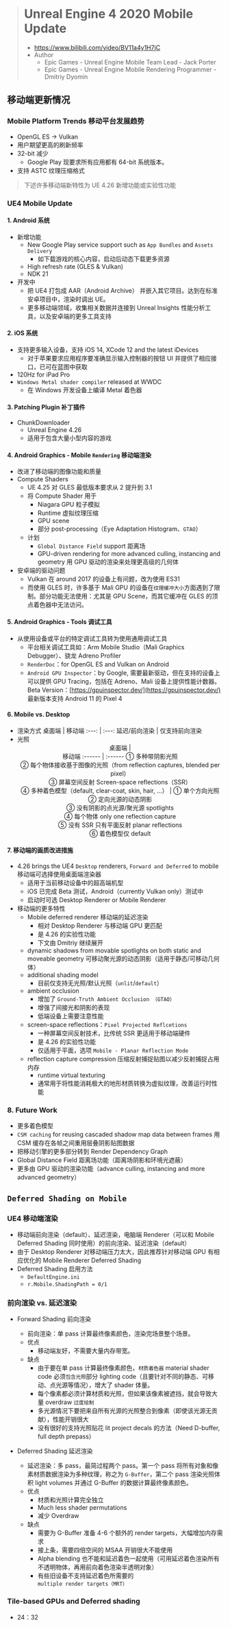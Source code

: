 > # Unreal Engine 4 2020 Mobile Update
> * https://www.bilibili.com/video/BV11a4y1H7jC
> * Author 
>   * Epic Games - Unreal Engine Mobile Team Lead - Jack Porter
>   * Epic Games - Unreal Engine Mobile Rendering Programmer - Dmitriy Dyomin

## 移动端更新情况
### Mobile Platform Trends 移动平台发展趋势
* OpenGL ES -> Vulkan
* 用户期望更高的刷新频率
* 32-bit 减少
  * Google Play 现要求所有应用都有 64-bit 系统版本。
* 支持 ASTC 纹理压缩格式

> 下述许多移动端新特性为 UE 4.26 新增功能或实验性功能

### UE4 Mobile Update
#### 1. Android 系统
* 新增功能
  * New Google Play service support such as `App Bundles` and `Assets Delivery`
    * 如下载游戏的核心内容，启动后动态下载更多资源
  * High refresh rate (GLES & Vulkan)
  * NDK 21
* 开发中
  * 把 UE4 打包成 AAR（Android Archive） 并嵌入其它项目。达到在标准安卓项目中，渲染时调出 UE。
  * 更多移动端领域，收集相关数据并连接到 Unreal Insights 性能分析工具，以及安卓端的更多工具支持
#### 2. iOS 系统
* 支持更多输入设备，支持 iOS 14, XCode 12 and the latest iDevices
  * 对于苹果要求应用程序要准确显示输入控制器的按钮 UI 并提供了相应接口，已可在蓝图中获取
* 120Hz for iPad Pro
* `Windows Metal shader compiler` released at WWDC
  * 在 Windows 开发设备上编译 Metal 着色器
#### 3. Patching Plugin 补丁插件
* ChunkDownloader
  * Unreal Engine 4.26
  * 适用于包含大量小型内容的游戏
#### 4. Android Graphics - Mobile `Rendering` 移动端渲染
* 改进了移动端的图像功能和质量
* Compute Shaders
  * UE 4.25 对 GLES 最低版本要求从 2 提升到 3.1
  * 将 Compute Shader 用于
    * Niagara GPU 粒子模拟
    * Runtime 虚拟纹理压缩
    * GPU scene
    * 部分 post-processing（Eye Adaptation Histogram、`GTAO`）
  * 计划
    * `Global Distance Field` support 距离场
    * GPU-driven rendering for more advanced culling, instancing and geometry 用 GPU 驱动的渲染来处理更高级的几何体
* 安卓端的驱动问题
  * Vulkan 在 around 2017 的设备上有问题，改为使用 ES31
  * 而使用 GLES 时，许多基于 Mali GPU 的设备在`纹理缓冲大小`方面遇到了限制。部分功能无法使用：尤其是 GPU Scene，而其它缓冲在 GLES 的顶点着色器中无法访问。
#### 5. Android Graphics - Tools 调试工具
* 从使用设备或平台的特定调试工具转为使用通用调试工具
  * 平台相关调试工具如：Arm Mobile Studio（Mali Graphics Debugger）、骁龙 Adreno Profiler
  * `RenderDoc`：for OpenGL ES and Vulkan on Android
  * `Android GPU Inspector`：by Google, 需要最新驱动，但在支持的设备上可以提供 GPU Tracing，包括在 Adreno、Mali 设备上提供性能计数器。Beta Version：[https://gpuinspector.dev/](https://gpuinspector.dev/) 最新版本支持 Android 11 的 Pixel 4
#### 6. Mobile vs. Desktop 
* 渲染方式
    桌面端 | 移动端
    :---: | :---:
    延迟/前向渲染 | 仅支持前向渲染
* 光照
    <center>桌面端 | <center>移动端
    :------ | :------
    ① 多种带阴影光照<br>② 每个物体接收基于图像的光照（from reflection captures, blended per pixel）<br>③ 屏幕空间反射 Screen-space reflections（SSR）<br>④ 多种着色模型（default, clear-coat, skin, hair, ...） | ① 单个方向光照<br>② 定向光源的动态阴影<br>③ 没有阴影的点光源/聚光源 spotlights<br>④ 每个物体 only one reflection capture<br>⑤ 没有 SSR 只有平面反射 planar reflections<br>⑥ 着色模型仅 default
#### 7. 移动端的画质改进措施
* 4.26 brings the UE4 `Desktop` renderers, `Forward and Deferred` to mobile 移动端可选择使用桌面端渲染器
  * 适用于当前移动设备中的超高端机型
  * iOS 已完成 Beta 测试，Android（currently Vulkan only）测试中
  * 启动时可选 Desktop Renderer or Mobile Renderer
* 移动端的更多特性
  * Mobile deferred renderer 移动端的延迟渲染
    * 相对 Desktop Renderer 与移动端 GPU 更匹配
    * 是 4.26 的实验性功能
    * 下文由 Dmitriy 继续展开
  * dynamic shadows from movable spotlights on both static and moveable geometry 可移动聚光源的动态阴影（适用于静态/可移动几何体）
  * additional shading model
    * 目前仅支持无光照/默认光照（`unlit`/`default`）
  * ambient occlusion
    * 增加了 `Ground-Truth Ambient Occlusion （GTAO）`
    * 增强了间接光和阴影的表现
    * 低端设备上需要注意性能
  * screen-space reflections：`Pixel Projected Reflcetions`
    * 一种屏幕空间反射技术，比传统 SSR 更适用于移动端硬件
    * 是 4.26 的实验性功能
    * 仅适用于平面，选项 `Mobile - Planar Reflection Mode`
  * reflection capture compression 压缩反射捕捉贴图以减少反射捕捉占用内存
    * runtime virtual texturing
    * 通常用于将性能消耗极大的地形材质转换为虚拟纹理，改善运行时性能
### 8. Future Work
* 更多着色模型
* `CSM caching` for reusing cascaded shadow map data between frames 用 CSM 缓存在各帧之间重用层叠阴影贴图数据
* 把移动引擎的更多部分转到 Render Dependency Graph
* Global Distance Field 距离场功能（距离场阴影和环境光遮蔽）
* 更多由 GPU 驱动的渲染功能（advance culling, instancing and more advanced geometry）

## `Deferred Shading on Mobile`
### UE4 移动端渲染
* 移动端前向渲染（default）、延迟渲染，电脑端 Renderer（可以和 Mobile Deferred Shading 同时使用）的前向渲染、延迟渲染（default）
* 由于 Desktop Renderer 对移动端压力太大，因此推荐针对移动端 GPU 有相应优化的 Mobile Renderer Deferred Shading
* Deferred Shading 启用方法
  * `DefaultEngine.ini`
  * `r.Mobile.ShadingPath = 0/1`

### 前向渲染 vs. 延迟渲染
* Forward Shading 前向渲染
  * 前向渲染：单 pass 计算最终像素颜色，渲染完场景整个场景。
  * 优点
    * 移动端友好，不需要大量内存带宽。
  * 缺点
    * 由于要在单 pass 计算最终像素颜色，`材质着色器` material shader code 必须`包含光照`部分 lighting code（且要针对不同的静态、可移动、点光源等情况），增大了 shader 体量。
    * 每个像素都必须计算材质和光照，但如果该像素被遮挡，就会导致大量 overdraw `过度绘制`
    * 多光源情况下要把来自所有光源的光照整合到像素（即使该光源无贡献），性能开销很大
    * 没有很好的支持光照贴花 lit project decals 的方法（Need D-buffer, full depth prepass）

* Deferred Shading 延迟渲染
  * 延迟渲染：多 pass，最简过程两个 pass。第一个 pass 将所有对象和像素材质数据渲染为多种纹理，称之为 `G-Buffer`，第二个 pass 渲染光照体积 light volumes 并通过 G-Buffer 的数据计算最终像素颜色。
  * 优点
    * 材质和光照计算完全独立
    * Much less shader permutations
    * 减少 Overdraw
  * 缺点
    * 需要为 G-Buffer 准备 4-6 个额外的 render targets，大幅增加内存需求
    * 接上条，需要四倍空间的 MSAA 开销很大不能使用
    * Alpha blending 也不能和延迟着色一起使用（可用延迟着色渲染所有不透明物体，再用前向着色渲染半透明对象）
    * 有些旧设备不支持延迟着色所需要的 `multiple render targets（MRT）`

### Tile-based GPUs and Deferred shading
* 24：32





